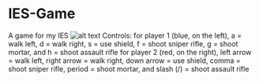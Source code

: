 # IES-Game
A game for my IES
![alt text](https://imgur.com/nufY4ar.png)
Controls:
for player 1 (blue, on the left), a = walk left, d = walk right, s = use shield, f = shoot sniper rifle, g = shoot mortar, and h = shoot assault rifle
for player 2 (red, on the right), left arrow = walk left, right arrow = walk right, down arrow = use shield, comma = shoot sniper rifle, period = shoot mortar, and slash (/) = shoot assault rifle
